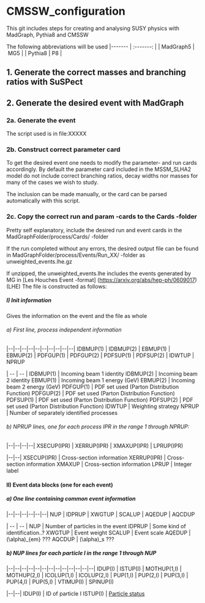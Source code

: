 # CMSSW_configuration

This git includes steps for creating and analysing SUSY physics with MadGraph, Pythia8 and CMSSW

The following abbreviations will be used
|------- | :-------: |
| MadGraph5 | MG5 |
| Pythia8 | P8 |

## 1. Generate the correct masses and branching ratios with SuSPect

## 2. Generate the desired event with MadGraph

### 2a. Generate the event

The script used is in file:XXXXX

### 2b. Construct correct parameter card

To get the desired event one needs to modify the parameter- and run cards accordingly. By default the parameter card included in the MSSM_SLHA2 model do not include correct branching ratios, decay widths nor masses for many of the cases we wish to study.

The inclusion can be made manually, or the card can be parsed automatically with this script.

### 2c. Copy the correct run and param -cards to the Cards -folder

Pretty self explanatory, include the desired run and event cards in the MadGraphFolder/process/Cards/ -folder

If the run completed without any errors, the desired output file can be found in MadGraphFolder/process/Events/Run_XX/ -folder as unweighted_events.lhe.gz 

If unzipped, the unweighted_events.lhe includes the events generated by MG in [Les Houches Event -format] (https://arxiv.org/abs/hep-ph/0609017) (LHE) The file is constructed as follows:

##### I) Init information

Gives the information on the event and the file as whole

###### a) First line, process independent information

|--|--|--|--|--|--|--|--|--|--|
IDBMUP(1) | IDBMUP(2) | EBMUP(1) | EBMUP(2) | PDFGUP(1) | PDFGUP(2) | PDFSUP(1) | PDFSUP(2) | IDWTUP | NPRUP



| -- | -- |
IDBMUP(1) | Incoming beam 1 identity 
IDBMUP(2) | Incoming beam 2 identity
EBMUP(1) | Incoming beam 1 energy (GeV)
EBMUP(2) | Incoming beam 2 energy (GeV)
PDFGUP(1) | PDF set used (Parton Distribution Function)
PDFGUP(2) | PDF set used (Parton Distribution Function)
PDFSUP(1) | PDF set used (Parton Distribution Function)
PDFSUP(2) | PDF set used (Parton Distribution Function)
IDWTUP | Weighting strategy
NPRUP | Number of separately identified processes

###### b) NPRUP lines, one for each process IPR in the range 1 through NPRUP: 
|--|--|--|--|
XSECUP(IPR) | XERRUP(IPR) | XMAXUP(IPR) | LPRUP(IPR)

|--|--|
XSECUP(IPR) | Cross-section information
XERRUP(IPR) | Cross-section information
XMAXUP | Cross-section information
LPRUP | Integer label

#### II) Event data blocks (one for each event)
##### a) One line containing common event information

|--|--|--|--|--|--|
NUP | IDPRUP | XWGTUP | SCALUP | AQEDUP | AQCDUP

| -- | -- |
NUP | Number of particles in the event
IDPRUP | Some kind of identification..?
XWGTUP | Event weight
SCALUP | Event scale
AQEDUP | \(\alpha\)_{em} ???
AQCDUP | \(\alpha\)_s ???

##### b) NUP lines for each particle I in the range 1 through NUP

|--|--|--|--|--|--|--|--|--|--|--|--|--|
IDUP(I) | ISTUP(I) | MOTHUP(1,I) | MOTHUP(2,I) | ICOLUP(1,I) | ICOLUP(2,I) | PUP(1,I) | PUP(2,I) | PUP(3,I) | PUP(4,I) | PUP(5,I) | VTIMUP(I) | SPINUP(I)

|--|--|
IDUP(I) | ID of particle I
ISTUP(I) | [Particle status](http://home.thep.lu.se/~torbjorn/pythia81html/ParticleProperties.html)














